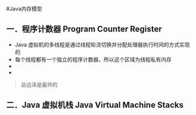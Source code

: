 #Java内存模型
## 一．程序计数器 Program Counter Register
* Java 虚拟机的多线程是通过线程轮流切换并分配处理器执行时间的方式实现的
* 每个线程都有一个独立的程序计数器，所以这个区域为线程私有内存
*
*
> 岳远泽是最帅的
## 二．Java 虚拟机栈 Java Virtual Machine Stacks